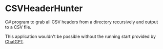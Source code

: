 # CSVHeaderHunter

C# program to grab all CSV headers from a directory recursively and output to a CSV file.

This application wouldn't be possible without the running start provided by [ChatGPT](https://chat.openai.com/chat). 
